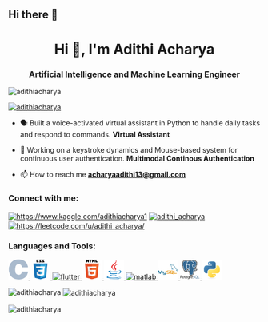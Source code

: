 ## Hi there 👋

<h1 align="center">Hi 👋, I'm Adithi Acharya</h1>
<h3 align="center">Artificial Intelligence and Machine Learning Engineer</h3>

<p align="left"> <img src="https://komarev.com/ghpvc/?username=adithiacharya&label=Profile%20views&color=0e75b6&style=flat" alt="adithiacharya" /> </p>

<p align="left"> <a href="https://github.com/ryo-ma/github-profile-trophy"><img src="https://github-profile-trophy.vercel.app/?username=adithiacharya" alt="adithiacharya" /></a> </p>

- 🗣️ Built a voice-activated virtual assistant in Python to handle daily tasks and respond to commands. **Virtual Assistant**

- 🔐 Working on a keystroke dynamics and Mouse-based system for continuous user authentication. **Multimodal Continous Authentication**

- 📫 How to reach me **acharyaadithi13@gmail.com**

<h3 align="left">Connect with me:</h3>
<p align="left">
<a href="https://kaggle.com/https://www.kaggle.com/adithiacharya1" target="blank"><img align="center" src="https://raw.githubusercontent.com/rahuldkjain/github-profile-readme-generator/master/src/images/icons/Social/kaggle.svg" alt="https://www.kaggle.com/adithiacharya1" height="30" width="40" /></a>
<a href="https://instagram.com/adithi_acharya" target="blank"><img align="center" src="https://raw.githubusercontent.com/rahuldkjain/github-profile-readme-generator/master/src/images/icons/Social/instagram.svg" alt="adithi_acharya" height="30" width="40" /></a>
<a href="https://www.leetcode.com/https://leetcode.com/u/adithi_acharya/" target="blank"><img align="center" src="https://raw.githubusercontent.com/rahuldkjain/github-profile-readme-generator/master/src/images/icons/Social/leet-code.svg" alt="https://leetcode.com/u/adithi_acharya/" height="30" width="40" /></a>
</p>

<h3 align="left">Languages and Tools:</h3>
<p align="left"> <a href="https://www.cprogramming.com/" target="_blank" rel="noreferrer"> <img src="https://raw.githubusercontent.com/devicons/devicon/master/icons/c/c-original.svg" alt="c" width="40" height="40"/> </a> <a href="https://www.w3schools.com/css/" target="_blank" rel="noreferrer"> <img src="https://raw.githubusercontent.com/devicons/devicon/master/icons/css3/css3-original-wordmark.svg" alt="css3" width="40" height="40"/> </a> <a href="https://flutter.dev" target="_blank" rel="noreferrer"> <img src="https://www.vectorlogo.zone/logos/flutterio/flutterio-icon.svg" alt="flutter" width="40" height="40"/> </a> <a href="https://www.w3.org/html/" target="_blank" rel="noreferrer"> <img src="https://raw.githubusercontent.com/devicons/devicon/master/icons/html5/html5-original-wordmark.svg" alt="html5" width="40" height="40"/> </a> <a href="https://www.java.com" target="_blank" rel="noreferrer"> <img src="https://raw.githubusercontent.com/devicons/devicon/master/icons/java/java-original.svg" alt="java" width="40" height="40"/> </a> <a href="https://www.mathworks.com/" target="_blank" rel="noreferrer"> <img src="https://upload.wikimedia.org/wikipedia/commons/2/21/Matlab_Logo.png" alt="matlab" width="40" height="40"/> </a> <a href="https://www.mysql.com/" target="_blank" rel="noreferrer"> <img src="https://raw.githubusercontent.com/devicons/devicon/master/icons/mysql/mysql-original-wordmark.svg" alt="mysql" width="40" height="40"/> </a> <a href="https://www.postgresql.org" target="_blank" rel="noreferrer"> <img src="https://raw.githubusercontent.com/devicons/devicon/master/icons/postgresql/postgresql-original-wordmark.svg" alt="postgresql" width="40" height="40"/> </a> <a href="https://www.python.org" target="_blank" rel="noreferrer"> <img src="https://raw.githubusercontent.com/devicons/devicon/master/icons/python/python-original.svg" alt="python" width="40" height="40"/> </a> </p>

<p><img align="left" src="https://github-readme-stats.vercel.app/api/top-langs?username=adithiacharya&show_icons=true&locale=en&layout=compact" alt="adithiacharya" /></p>

<p>&nbsp;<img align="center" src="https://github-readme-stats.vercel.app/api?username=adithiacharya&show_icons=true&locale=en" alt="adithiacharya" /></p>

<p><img align="center" src="https://github-readme-streak-stats.herokuapp.com/?user=adithiacharya&" alt="adithiacharya" /></p>
